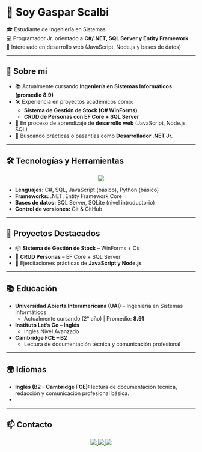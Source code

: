 # 👋 Soy Gaspar Scalbi

🎓 Estudiante de Ingeniería en Sistemas  
💻 Programador Jr. orientado a **C#/.NET, SQL Server y Entity Framework**  
🚀 Interesado en desarrollo web (JavaScript, Node.js y bases de datos)  

---

## 🙋 Sobre mí
- 📚 Actualmente cursando **Ingeniería en Sistemas Informáticos (promedio 8.9)**  
- 🛠 Experiencia en proyectos académicos como:  
  - **Sistema de Gestión de Stock (C# WinForms)**  
  - **CRUD de Personas con EF Core + SQL Server**  
- 🌱 En proceso de aprendizaje de **desarrollo web** (JavaScript, Node.js, SQL)  
- 🎯 Buscando prácticas o pasantías como **Desarrollador .NET Jr.**

---

## 🛠 Tecnologías y Herramientas

<p align="center">
  <img src="https://skillicons.dev/icons?i=cs,dotnet,js,nodejs,python,git,github" />
</p>

- **Lenguajes:** C#, SQL, JavaScript (básico), Python (básico)  
- **Frameworks:** .NET, Entity Framework Core  
- **Bases de datos:** SQL Server, SQLite (nivel introductorio)  
- **Control de versiones:** Git & GitHub  

---

## 📌 Proyectos Destacados
- 📦 **Sistema de Gestión de Stock** – WinForms + C#  
- 👤 **CRUD Personas** – EF Core + SQL Server  
- 📝 Ejercitaciones prácticas de **JavaScript y Node.js**  

---

## 📚 Educación
- **Universidad Abierta Interamericana (UAI)** – Ingeniería en Sistemas Informáticos  
  - Actualmente cursando (2° año) | Promedio: **8.91**  
- **Instituto Let’s Go – Inglés**  
  - Inglés Nivel Avanzado  
- **Cambridge FCE – B2**  
  - Lectura de documentación técnica y comunicación profesional  

---

## 🌍 Idiomas
- **Inglés (B2 – Cambridge FCE):** lectura de documentación técnica, redacción y comunicación profesional básica.
- 
---

## 📫 Contacto

<p align="center">
  <a href="https://www.linkedin.com/in/gasparscalbi" target="_blank">
    <img src="https://img.shields.io/badge/LinkedIn-blue?style=for-the-badge&logo=linkedin&logoColor=white" />
  </a>
  <a href="mailto:gasparscalbi@gmail.com" target="_blank">
    <img src="https://img.shields.io/badge/Gmail-red?style=for-the-badge&logo=gmail&logoColor=white" />
  </a>
  <a href="https://github.com/Gaspar-Scalbi" target="_blank">
    <img src="https://img.shields.io/badge/GitHub-000?style=for-the-badge&logo=github&logoColor=white" />
  </a>
</p>
